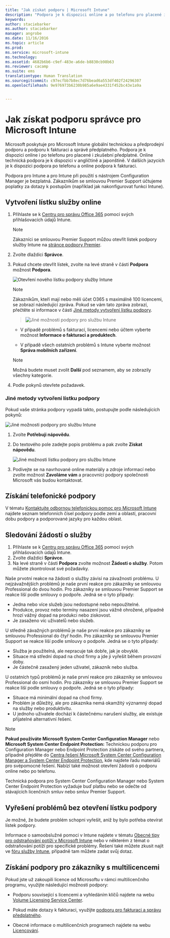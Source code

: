 ```yaml
---
title: "Jak získat podporu | Microsoft Intune"
description: "Podpora je k dispozici online a po telefonu pro placené i zkušební předplatné."
keywords: 
author: staciebarker
ms.author: staciebarker
manager: angrobe
ms.date: 11/16/2016
ms.topic: article
ms.prod: 
ms.service: microsoft-intune
ms.technology: 
ms.assetid: 4682b6b6-c9ef-483e-a6de-b8830cb98b63
ms.reviewer: cacamp
ms.suite: ems
translationtype: Human Translation
ms.sourcegitcommit: c97ecfbb7b8ec7d76bead6a553df402f24296307
ms.openlocfilehash: 9e976973b6230b985a6e9ae4331f452bc43e1a9a


---
```


# <a name="how-to-get-admin-support-for-microsoft-intune"></a>Jak získat podporu správce pro Microsoft Intune

Microsoft poskytuje pro Microsoft Intune globální technickou a předprodejní podporu a podporu k fakturaci a správě předplatného. Podpora je k dispozici online i po telefonu pro placené i zkušební předplatné. Online technická podpora je k dispozici v angličtině a japonštině. V dalších jazycích je k dispozici podpora po telefonu a online podpora k fakturaci.

Podpora pro Intune a pro Intune při použití s nástrojem Configuration Manager je bezplatná. Zákazníkům se smlouvou Premier Support účtujeme poplatky za dotazy k postupům (například jak nakonfigurovat funkci Intune).

## <a name="create-an-online-service-ticket"></a>Vytvoření lístku služby online

1.  Přihlaste se k [Centru pro správu Office 365](https://portal.office.com) pomocí svých přihlašovacích údajů Intune.
    >[!NOTE]
    >
    >Zákazníci se smlouvou Premier Support můžou otevřít lístek podpory služby Intune na [stránce podpory Premier](https://support.microsoft.com/en-us/premier/contacts).

2.  Zvolte dlaždici **Správce**.
3.  Pokud chcete otevřít lístek, zvolte na levé straně v části **Podpora** možnost **Podpora**.

    ![Otevření nového lístku podpory služby Intune](../media/support-open-ticket.png)

    >[!NOTE]
    >  Zákazníkům, kteří mají nebo měli účet O365 s maximálně 100 licencemi, se zobrazí následující zpráva. Pokud se vám tato zpráva zobrazí, přečtěte si informace v části [Jiné metody vytvoření lístku podpory](#create-a-support-ticket-with-alternate-methods).

    > ![Jiné možnosti podpory pro službu Intune](../media/alternate-support-ui.png)

    -   V případě problémů s fakturací, licencemi nebo účtem vyberte možnost **Informace o fakturaci a produktech**.

    -   V případě všech ostatních problémů s Intune vyberte možnost **Správa mobilních zařízení**.

    > [!NOTE]
    > Možná budete muset zvolit **Další** pod seznamem, aby se zobrazily všechny kategorie.

3.  Podle pokynů otevřete požadavek.

### <a name="create-a-support-ticket-with-alternate-methods"></a>Jiné metody vytvoření lístku podpory

Pokud vaše stránka podpory vypadá takto, postupujte podle následujících pokynů:

![Jiné možnosti podpory pro službu Intune](../media/alternate-support-ui.png)


1. Zvolte **Potřebuji nápovědu**.
2. Do textového pole zadejte popis problému a pak zvolte **Získat nápovědu**.

    ![Jiné možnosti lístku podpory pro službu Intune](../media/support-need-help.png)

3. Podívejte se na navrhované online materiály a zdroje informací nebo zvolte možnost **Zavoláme vám** a pracovníci podpory společnosti Microsoft vás budou kontaktovat.

## <a name="get-phone-support"></a>Získání telefonické podpory
V tématu [Kontaktujte odbornou telefonickou pomoc pro Microsoft Intune](contact-assisted-phone-support-for-microsoft-intune.md) najdete seznam telefonních čísel podpory podle zemí a oblastí, pracovní dobu podpory a podporované jazyky pro každou oblast.

## <a name="track-your-service-requests"></a>Sledování žádostí o služby
1.  Přihlaste se k [Centru pro správu Office 365](https://portal.office.com) pomocí svých přihlašovacích údajů Intune.
2.  Zvolte dlaždici **Správce**.
3.  Na levé straně v části **Podpora** zvolte možnost **Žádosti o služby**. Potom můžete zkontrolovat své požadavky.

Naše prvotní reakce na žádosti o služby závisí na závažnosti problému. U nejzávažnějších problémů je naše první reakce pro zákazníky se smlouvou Professional do dvou hodin. Pro zákazníky se smlouvou Premier Support se reakce liší podle smlouvy o podpoře. Jedná se o tyto případy:

- Jedna nebo více služeb jsou nedostupné nebo nepoužitelné.
- Produkce, provoz nebo termíny nasazení jsou vážně ohrožené, případně hrozí vážný dopad na produkci nebo ziskovost.
- Je zasaženo víc uživatelů nebo služeb.

U středně závažných problémů je naše první reakce pro zákazníky se smlouvou Professional do čtyř hodin. Pro zákazníky se smlouvou Premier Support se reakce liší podle smlouvy o podpoře.  Jedná se o tyto případy:

- Služba je použitelná, ale nepracuje tak dobře, jak je obvyklé.
- Situace má střední dopad na chod firmy a jde ji vyřešit během provozní doby.
- Je částečně zasažený jeden uživatel, zákazník nebo služba.

U ostatních typů problémů je naše první reakce pro zákazníky se smlouvou Professional do osmi hodin. Pro zákazníky se smlouvou Premier Support se reakce liší podle smlouvy o podpoře.  Jedná se o tyto případy:

- Situace má minimální dopad na chod firmy.
- Problém je důležitý, ale pro zákazníka nemá okamžitý významný dopad na služby nebo produktivitu.
- U jednoho uživatele dochází k částečnému narušení služby, ale existuje přijatelné alternativní řešení.

> [!NOTE]
> **Pokud používáte Microsoft System Center Configuration Manager** nebo **Microsoft System Center Endpoint Protection:** Technickou podporu pro Configuration Manager nebo Endpoint Protection získáte od svého partnera, případně přejděte do [Centra řešení Microsoft System Center Configuration Manager a System Center Endpoint Protection](http://www.microsoft.com/en-us/server-cloud/products/system-center-2012-r2/resources.aspx), kde najdete řadu materiálů pro svépomocné řešení. Nabízí také možnost otevření žádosti o podporu online nebo po telefonu.
>
> Technická podpora pro System Center Configuration Manager nebo System Center Endpoint Protection vyžaduje buď platbu nebo se odečte od stávajících licenčních smluv nebo smluv Premier Support.

## <a name="resolve-issues-without-opening-a-support-ticket"></a>Vyřešení problémů bez otevření lístku podpory

Je možné, že budete problém schopni vyřešit, aniž by bylo potřeba otevírat lístek podpory.

Informace o samoobslužné pomoci v Intune najdete v tématu [Obecné tipy pro odstraňování potíží v Microsoft Intune](general-troubleshooting-tips-for-microsoft-intune.md) nebo v některém z témat o odstraňování potíží pro specifické problémy. Řešení také můžete zkusit najít ve [fóru služby Intune](https://social.technet.microsoft.com/Forums/en-US/home?forum=microsoftintuneprod), případně tam můžete zadat svůj dotaz.

## <a name="find-support-for-volume-licensing"></a>Získání podpory pro zákazníky s multilicencemi
Pokud jste už zakoupili licence od Microsoftu v rámci multilicenčního programu, využijte následující možnosti podpory:

-   Podporu související s licencemi a vyhledáním klíčů najdete na webu [Volume Licensing Service Center](http://go.microsoft.com/fwlink/p/?LinkID=282016).

-   Pokud máte dotazy k fakturaci, využijte [podporu pro fakturaci a správu předplatného](http://support.microsoft.com/oas/default.aspx?prid=15371).

-   Obecné informace o multilicenčních programech najdete na webu [Licencování](http://go.microsoft.com/fwlink/p/?LinkID=282015).



<!--HONumber=Dec16_HO1-->


